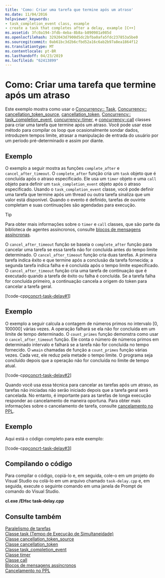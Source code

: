 ```yaml
---
title: 'Como: Criar uma tarefa que termine após um atraso'
ms.date: 11/04/2016
helpviewer_keywords:
- task_completion_event class, example
- create a task that completes after a delay, example [C++]
ms.assetid: 3fc0a194-3fdb-4eba-8b8a-b890981a985d
ms.openlocfilehash: 3292043d7900d5dc2bfba0afa5fdc237853a5be0
ms.sourcegitcommit: 0ab61bc3d2b6cfbd52a16c6ab2b97a8ea1864f12
ms.translationtype: MT
ms.contentlocale: pt-BR
ms.lasthandoff: 04/23/2019
ms.locfileid: "62413899"
---
```

# <a name="how-to-create-a-task-that-completes-after-a-delay"></a>Como: Criar uma tarefa que termine após um atraso

Este exemplo mostra como usar o [Concurrency:: Task](../../parallel/concrt/reference/task-class.md), [Concurrency:: cancellation_token_source](../../parallel/concrt/reference/cancellation-token-source-class.md), [cancellation_token](../../parallel/concrt/reference/cancellation-token-class.md), [ Concurrency:: task_completion_event](../../parallel/concrt/reference/task-completion-event-class.md), [concurrency::timer](../../parallel/concrt/reference/timer-class.md), e [concurrency::call](../../parallel/concrt/reference/call-class.md) classes para criar uma tarefa que termine após um atraso. Você pode usar esse método para compilar os loop que ocasionalmente sondar dados, introduzem tempos limite, atrasar a manipulação de entrada do usuário por um período pré-determinado e assim por diante.

## <a name="example"></a>Exemplo

O exemplo a seguir mostra as funções `complete_after` e `cancel_after_timeout`. O `complete_after` função cria um `task` objeto que é concluída após o atraso especificado. Ele usa um `timer` objeto e uma `call` objeto para definir um `task_completion_event` objeto após o atraso especificado. Usando o `task_completion_event` classe, você pode definir uma tarefa que termine após um thread ou outra tarefa sinaliza que um valor está disponível. Quando o evento é definido, tarefas de ouvinte completam e suas continuações são agendadas para execução.

> [!TIP]
>  Para obter mais informações sobre o `timer` e `call` classes, que são parte da biblioteca de agentes assíncronos, consulte [blocos de mensagens assíncronas](../../parallel/concrt/asynchronous-message-blocks.md).

O `cancel_after_timeout` função se baseia o `complete_after` função para cancelar uma tarefa se essa tarefa não for concluída antes do tempo limite determinado. O `cancel_after_timeout` função cria duas tarefas. A primeira tarefa indica êxito e que termine após a conclusão da tarefa fornecida; a segunda tarefa indica falha e é concluída após o tempo limite especificado. O `cancel_after_timeout` função cria uma tarefa de continuação que é executado quando a tarefa de êxito ou falha é concluída. Se a tarefa falha for concluída primeiro, a continuação cancela a origem do token para cancelar a tarefa geral.

[!code-cpp[concrt-task-delay#1](../../parallel/concrt/codesnippet/cpp/how-to-create-a-task-that-completes-after-a-delay_1.cpp)]

## <a name="example"></a>Exemplo

O exemplo a seguir calcula a contagem de números primos no intervalo [0, 100000] várias vezes. A operação falhará se ela não for concluída em um limite de tempo determinado. O `count_primes` função demonstra como usar o `cancel_after_timeout` função. Ele conta o número de números primos em determinado intervalo e falhará se a tarefa não for concluída no tempo fornecido. O `wmain` chamadas de função a `count_primes` função várias vezes. Cada vez, ele reduz pela metade o tempo limite. O programa seja concluído depois que a operação não for concluída no limite de tempo atual.

[!code-cpp[concrt-task-delay#2](../../parallel/concrt/codesnippet/cpp/how-to-create-a-task-that-completes-after-a-delay_2.cpp)]

Quando você usa essa técnica para cancelar as tarefas após um atraso, as tarefas não iniciadas não serão iniciado depois que a tarefa geral será cancelada. No entanto, é importante para as tarefas de longa execução responder ao cancelamento de maneira oportuna. Para obter mais informações sobre o cancelamento de tarefa, consulte [cancelamento no PPL](cancellation-in-the-ppl.md).

## <a name="example"></a>Exemplo

Aqui está o código completo para este exemplo:

[!code-cpp[concrt-task-delay#3](../../parallel/concrt/codesnippet/cpp/how-to-create-a-task-that-completes-after-a-delay_3.cpp)]

## <a name="compiling-the-code"></a>Compilando o código

Para compilar o código, copiá-lo e, em seguida, cole-o em um projeto do Visual Studio ou colá-lo em um arquivo chamado `task-delay.cpp` e, em seguida, execute o seguinte comando em uma janela de Prompt de comando do Visual Studio.

**cl.exe /EHsc task-delay.cpp**

## <a name="see-also"></a>Consulte também

[Paralelismo de tarefas](../../parallel/concrt/task-parallelism-concurrency-runtime.md)<br/>
[Classe task (Tempo de Execução de Simultaneidade)](../../parallel/concrt/reference/task-class.md)<br/>
[Classe cancellation_token_source](../../parallel/concrt/reference/cancellation-token-source-class.md)<br/>
[Classe cancellation_token](../../parallel/concrt/reference/cancellation-token-class.md)<br/>
[Classe task_completion_event](../../parallel/concrt/reference/task-completion-event-class.md)<br/>
[Classe timer](../../parallel/concrt/reference/timer-class.md)<br/>
[Classe call](../../parallel/concrt/reference/call-class.md)<br/>
[Blocos de mensagens assíncronos](../../parallel/concrt/asynchronous-message-blocks.md)<br/>
[Cancelamento no PPL](cancellation-in-the-ppl.md)
